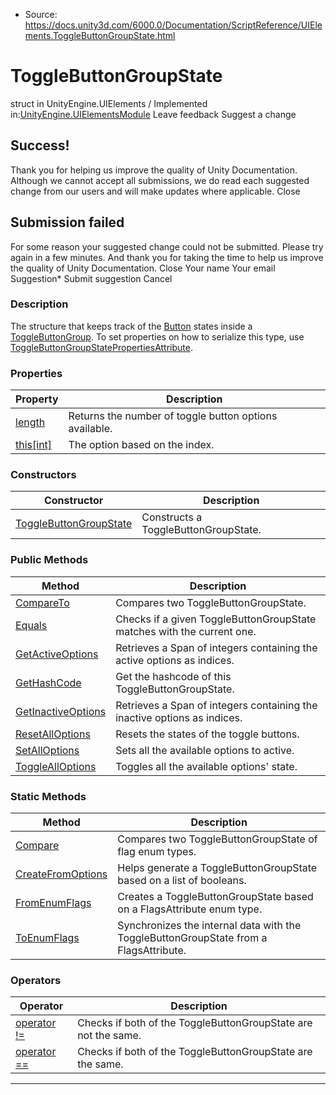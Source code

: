 * Source: https://docs.unity3d.com/6000.0/Documentation/ScriptReference/UIElements.ToggleButtonGroupState.html

# ToggleButtonGroupState
struct in UnityEngine.UIElements
/
Implemented in:[UnityEngine.UIElementsModule](https://docs.unity3d.com/6000.0/Documentation/ScriptReference/UnityEngine.UIElementsModule.html)
Leave feedback
Suggest a change
## Success!
Thank you for helping us improve the quality of Unity Documentation. Although we cannot accept all submissions, we do read each suggested change from our users and will make updates where applicable.
Close
## Submission failed
For some reason your suggested change could not be submitted. Please <a>try again</a> in a few minutes. And thank you for taking the time to help us improve the quality of Unity Documentation.
Close
Your name Your email Suggestion* Submit suggestion
Cancel
### Description
The structure that keeps track of the [Button](https://docs.unity3d.com/6000.0/Documentation/ScriptReference/UIElements.Button.html) states inside a [ToggleButtonGroup](https://docs.unity3d.com/6000.0/Documentation/ScriptReference/UIElements.ToggleButtonGroup.html). 
To set properties on how to serialize this type, use [ToggleButtonGroupStatePropertiesAttribute](https://docs.unity3d.com/6000.0/Documentation/ScriptReference/UIElements.ToggleButtonGroupStatePropertiesAttribute.html). 
### Properties
Property | Description  
---|---  
[length](https://docs.unity3d.com/6000.0/Documentation/ScriptReference/UIElements.ToggleButtonGroupState-length.html) |  Returns the number of toggle button options available.   
[this[int]](https://docs.unity3d.com/6000.0/Documentation/ScriptReference/UIElements.ToggleButtonGroupState.Index_operator.html) |  The option based on the index.   
### Constructors
Constructor | Description  
---|---  
[ToggleButtonGroupState](https://docs.unity3d.com/6000.0/Documentation/ScriptReference/UIElements.ToggleButtonGroupState-ctor.html) |  Constructs a ToggleButtonGroupState.   
### Public Methods
Method | Description  
---|---  
[CompareTo](https://docs.unity3d.com/6000.0/Documentation/ScriptReference/UIElements.ToggleButtonGroupState.CompareTo.html) |  Compares two ToggleButtonGroupState.   
[Equals](https://docs.unity3d.com/6000.0/Documentation/ScriptReference/UIElements.ToggleButtonGroupState.Equals.html) |  Checks if a given ToggleButtonGroupState matches with the current one.   
[GetActiveOptions](https://docs.unity3d.com/6000.0/Documentation/ScriptReference/UIElements.ToggleButtonGroupState.GetActiveOptions.html) |  Retrieves a Span of integers containing the active options as indices.   
[GetHashCode](https://docs.unity3d.com/6000.0/Documentation/ScriptReference/UIElements.ToggleButtonGroupState.GetHashCode.html) |  Get the hashcode of this ToggleButtonGroupState.   
[GetInactiveOptions](https://docs.unity3d.com/6000.0/Documentation/ScriptReference/UIElements.ToggleButtonGroupState.GetInactiveOptions.html) |  Retrieves a Span of integers containing the inactive options as indices.   
[ResetAllOptions](https://docs.unity3d.com/6000.0/Documentation/ScriptReference/UIElements.ToggleButtonGroupState.ResetAllOptions.html) |  Resets the states of the toggle buttons.   
[SetAllOptions](https://docs.unity3d.com/6000.0/Documentation/ScriptReference/UIElements.ToggleButtonGroupState.SetAllOptions.html) |  Sets all the available options to active.   
[ToggleAllOptions](https://docs.unity3d.com/6000.0/Documentation/ScriptReference/UIElements.ToggleButtonGroupState.ToggleAllOptions.html) |  Toggles all the available options' state.   
### Static Methods
Method | Description  
---|---  
[Compare](https://docs.unity3d.com/6000.0/Documentation/ScriptReference/UIElements.ToggleButtonGroupState.Compare.html) |  Compares two ToggleButtonGroupState of flag enum types.   
[CreateFromOptions](https://docs.unity3d.com/6000.0/Documentation/ScriptReference/UIElements.ToggleButtonGroupState.CreateFromOptions.html) |  Helps generate a ToggleButtonGroupState based on a list of booleans.   
[FromEnumFlags](https://docs.unity3d.com/6000.0/Documentation/ScriptReference/UIElements.ToggleButtonGroupState.FromEnumFlags.html) |  Creates a ToggleButtonGroupState based on a FlagsAttribute enum type.   
[ToEnumFlags](https://docs.unity3d.com/6000.0/Documentation/ScriptReference/UIElements.ToggleButtonGroupState.ToEnumFlags.html) |  Synchronizes the internal data with the ToggleButtonGroupState from a FlagsAttribute.   
### Operators
Operator | Description  
---|---  
[operator !=](https://docs.unity3d.com/6000.0/Documentation/ScriptReference/UIElements.ToggleButtonGroupState-operator_ne.html) |  Checks if both of the ToggleButtonGroupState are not the same.   
[operator ==](https://docs.unity3d.com/6000.0/Documentation/ScriptReference/UIElements.ToggleButtonGroupState-operator_eq.html) |  Checks if both of the ToggleButtonGroupState are the same.   
* * *
